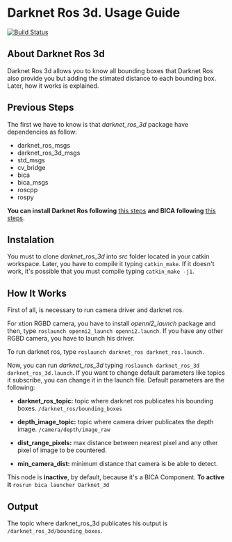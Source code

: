 # Darknet Ros 3d. Usage Guide


[![Build Status](https://travis-ci.com/IntelligentRoboticsLabs/gb_visual_detection_3d.svg?branch=master)](https://travis-ci.com/IntelligentRoboticsLabs/gb_visual_detection_3d)


## About Darknet Ros 3d
Darknet Ros 3d allows you to know all bounding boxes that Darknet Ros also provide you but adding the stimated distance to each bounding box. Later, how it works is explained.

## Previous Steps

The first we have to know is that *darknet_ros_3d* package have dependencies as follow:

* darknet_ros_msgs
* darknet_ros_3d_msgs
* std_msgs
* cv_bridge
* bica
* bica_msgs
* roscpp
* rospy

**You can install Darknet Ros following** [this steps](https://github.com/leggedrobotics/darknet_ros) **and BICA following** [this steps](https://github.com/IntelligentRoboticsLabs/BICA).

## Instalation

You must to clone *darknet_ros_3d* into *src* folder located in your catkin workspace. Later, you have to compile it typing ``catkin_make``. If it doesn't work, it's possible that you must compile typing ``catkin_make -j1``.

## How It Works

First of all, is necessary to run camera driver and darknet ros.

For xtion RGBD camera, you have to install *openni2_launch* package and then, type ``roslaunch openni2_launch openni2.launch``. If you have any other RGBD camera, you have to launch his driver.

To run darknet ros, type ``roslaunch darknet_ros darknet_ros.launch``.

Now, you can run *darknet_ros_3d* typing ``roslaunch darknet_ros_3d darknet_ros_3d.launch``. If you want to change default parameters like topics it subscribe, you can change it in the launch file. Default parameters are the following:

* **darknet_ros_topic:** topic where darknet ros publicates his bounding boxes. ``/darknet_ros/bounding_boxes``

* **depth_image_topic:** topic where camera driver publicates the depth image. ``/camera/depth/image_raw``

* **dist_range_pixels:** max distance between nearest pixel and any other pixel of image to be countered.

* **min_camera_dist:** minimum distance that camera is be able to detect.

This node is **inactive**, by default, because it's a BICA Component. **To active it** ```rosrun bica launcher Darknet_3d ```

## Output

The topic where darknet_ros_3d publicates his output is ``/darknet_ros_3d/bounding_boxes``.
